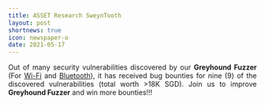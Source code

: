 ```yaml
---
title: ASSET Research SweynTooth
layout: post
shortnews: true
icon: newspaper-o
date: 2021-05-17
---
```

<p style="text-align:justify">
Out of many security vulnerabilities discovered by our <b>Greyhound Fuzzer</b> 
(For <a href="https://asset-group.github.io/papers/Greyhound.pdf">Wi-Fi</a> and 
<a href="https://asset-group.github.io/papers/SweynTooth.pdf">Bluetooth</a>), 
it has received bug bounties for nine (9) of the discovered vulnerabilities 
(total worth >18K SGD). Join us to improve <b>Greyhound Fuzzer</b> and win more 
bounties!!! 
</p>
